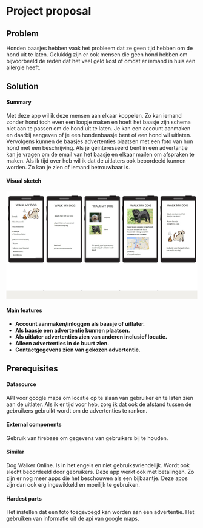 # Project proposal

## Problem
Honden baasjes hebben vaak het probleem dat ze geen tijd hebben om de hond uit te laten. 
Gelukkig zijn er ook mensen die geen hond hebben om bijvoorbeeld de reden dat het veel geld kost of
omdat er iemand in huis een allergie heeft.

## Solution
#### Summary
Met deze app wil ik deze mensen aan elkaar koppelen.
Zo kan iemand zonder hond toch even een loopje maken en hoeft het baasje zijn schema niet aan te passen om de hond uit te laten.
Je kan een account aanmaken en daarbij aangeven of je een hondenbaasje bent of een hond wil uitlaten. Vervolgens kunnen de baasjes advertenties plaatsen met een foto van hun hond met een beschrijving. Als je geinteresseerd bent in een advertantie kan je vragen om de email van het baasje en elkaar mailen om afspraken te maken.
Als ik tijd over heb wil ik dat de uitlaters ook beoordeeld kunnen worden. Zo kan je zien of iemand betrouwbaar is.

#### Visual sketch
![visualisatie app](doc/walk_my_dog_visualisatie.jpg)

#### Main features
* **Account aanmaken/inloggen als baasje of uitlater.**
* **Als baasje een advertentie kunnen plaatsen.**
* **Als uitlater advertenties zien van anderen inclusief locatie.**
* **Alleen advertenties in de buurt zien.**
* **Contactgegevens zien van gekozen advertentie.**

## Prerequisites
#### Datasource
API voor google maps om locatie op te slaan van gebruiker en te laten zien aan de uitlater.
Als ik er tijd voor heb, zorg ik dat ook de afstand tussen de gebruikers gebruikt wordt om de advertenties te ranken.

#### External components
Gebruik van firebase om gegevens van gebruikers bij te houden.

#### Similar
Dog Walker Online.
Is in het engels en niet gebruiksvriendelijk. Wordt ook slecht beoordeeld door gebruikers.
Deze app werkt ook met betalingen.
Zo zijn er nog meer apps die het beschouwen als een bijbaantje. Deze apps zijn dan ook erg ingewikkeld en moeilijk te gebruiken.

#### Hardest parts
Het instellen dat een foto toegevoegd kan worden aan een advertentie.
Het gebruiken van informatie uit de api van google maps.


